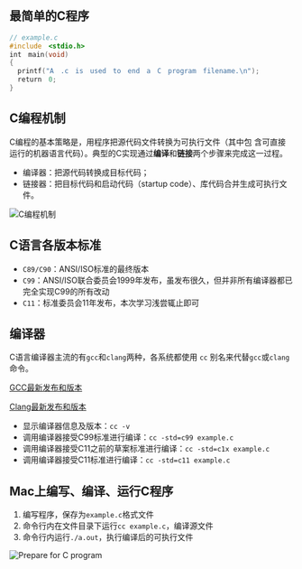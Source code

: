 ## 最简单的C程序

```c
// example.c
#include　<stdio.h>
int　main(void)
{
  printf("A　.c　is　used　to　end　a　C　program　filename.\n");
  return　0;
}
```

## C编程机制

C编程的基本策略是，用程序把源代码文件转换为可执行文件（其中包 含可直接运行的机器语言代码）。典型的C实现通过**编译**和**链接**两个步骤来完成这一过程。

- 编译器：把源代码转换成目标代码；
- 链接器：把目标代码和启动代码（startup code）、库代码合并生成可执行文件。

![C编程机制](https://github.com/logan70/C-Primer-Plus-6th-Notes-CN/blob/master/Chapter-1%20Getting%20Started/1-compiler-and-linker.png?raw=true)

## C语言各版本标准

- `C89/C90`：ANSI/ISO标准的最终版本
- `C99`：ANSI/ISO联合委员会1999年发布，虽发布很久，但并非所有编译器都已完全实现C99的所有改动
- `C11`：标准委员会11年发布，本次学习浅尝辄止即可

## 编译器

C语言编译器主流的有`gcc`和`clang`两种，各系统都使用 `cc` 别名来代替`gcc`或`clang`命令。

[GCC最新发布和版本](http://www.gnu.org/software/gcc/index.html)

[Clang最新发布和版本](https://clang.llvm.org)

- 显示编译器信息及版本：`cc -v`
- 调用编译器接受C99标准进行编译：`cc -std=c99 example.c`
- 调用编译器接受C11之前的草案标准进行编译：`cc -std=c1x example.c`
- 调用编译器接受C11标准进行编译：`cc -std=c11 example.c`

## Mac上编写、编译、运行C程序

1. 编写程序，保存为`example.c`格式文件
2. 命令行内在文件目录下运行`cc example.c`，编译源文件
3. 命令行内运行`./a.out`，执行编译后的可执行文件

![Prepare for C program](https://github.com/logan70/C-Primer-Plus-6th-Notes-CN/blob/master/Chapter-1%20Getting%20Started/2-prepare-c.png?raw=true)